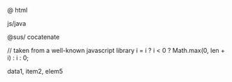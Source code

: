 @
html

js/java

@sus/
cocatenate

// taken from a well-known javascript library
i = i ? i < 0 ? Math.max(0, len + i) : i : 0;

data1, item2, elem5
